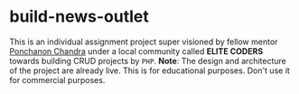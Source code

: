 # build-news-outlet
This is an individual assignment project super visioned by fellow mentor [Ponchanon Chandra](https://github.com/ponchacc) under a local community called **ELITE CODERS** towards building CRUD projects by `PHP`. **Note**: The design and architecture of the project are already live. This is for educational purposes. Don't use it for commercial purposes.
